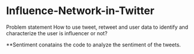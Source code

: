 # Influence-Network-in-Twitter
Problem statement
How to use tweet, retweet and user data to identify and characterize the user is influencer or not?

**Sentiment 
conatains the code to analyze the sentiment of the tweets.

